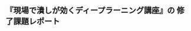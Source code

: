 ## 『現場で潰しが効くディープラーニング講座』の 修了課題レポート



[修了課題レポートNo.1]:https://tipsnote.github.io/academy_report/academy_report_no1.mht

[修了課題レポートNo.1]:https://tipsnote.github.io/academy_report/academy_report_no1.pdf

[修了課題レポートNo.2]:https://tipsnote.github.io/academy_report/academy_report_no2.mht

[修了課題レポートNo.2]:https://tipsnote.github.io/academy_report/academy_report_no2.pdf


<br/>

[Study-AI]:http://study-ai.com/

<br/>
